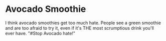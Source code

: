 # Avocado Smoothie
<!DOCTYPE html>
<head>
<title> Why the hate? </title>
I think avocado smoothies get too much hate. People see a green smoothie and are too afraid to try it, even if it's THE most scrumptious drink you'll ever have. "#Stop Avocado hate!"
</head>
